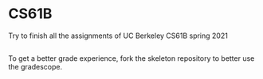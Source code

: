 # CS61B
Try to finish all the assignments of UC Berkeley CS61B spring 2021
##
To get a better grade experience, fork the skeleton repository to better use the gradescope.
